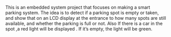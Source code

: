 This is an embedded system project that focuses on making a smart parking system. The idea is to detect if a parking spot is empty or taken, and show that on an LCD display at the entrance to how many spots are still available, and whether the parking is full or not. Also If there is a car in the spot ,a red light will be displayed . If it’s empty, the light will be green. 
